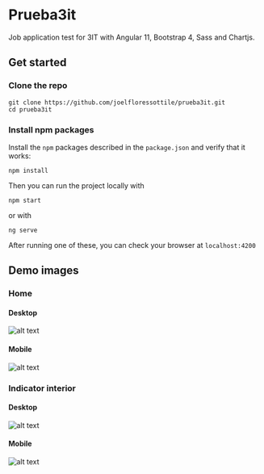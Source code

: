 # Prueba3it
Job application test for 3IT with Angular 11, Bootstrap 4, Sass and Chartjs.

## Get started

### Clone the repo

```shell
git clone https://github.com/joelfloressottile/prueba3it.git
cd prueba3it
```

### Install npm packages

Install the `npm` packages described in the `package.json` and verify that it works:

```shell
npm install
```

Then you can run the project locally with
```
npm start 
```
or with
```
ng serve
```

After running one of these, you can check your browser at `localhost:4200`

## Demo images
### Home
#### Desktop
![alt text](https://i.ibb.co/PT2n10p/desktop1.png)
#### Mobile
![alt text](https://i.ibb.co/7nSfL8z/mobile1.png)
### Indicator interior
#### Desktop
![alt text](https://i.ibb.co/BBsFwHr/desktop2.png)
#### Mobile
![alt text](https://i.ibb.co/PT2n10p/desktop2.png)

